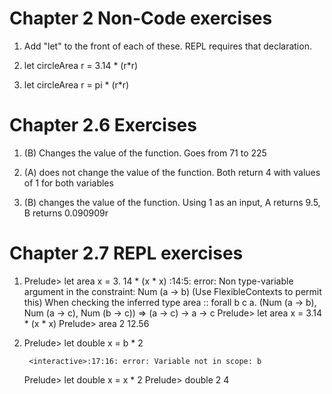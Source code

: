 # Chapter 2 Non-Code exercises
1. Add "let" to the front of each of these. REPL requires that declaration.

2. let circleArea r = 3.14 * (r\*r)

3. let circleArea r = pi * (r\*r) 

# Chapter 2.6 Exercises

1. (B) Changes the value of the function. Goes from 71 to 225

2. (A) does not change the value of the function. Both return 4 with values of 1 for both variables

3. (B) changes the value of the function. Using 1 as an input, A returns 9.5, B returns 0.090909r

# Chapter 2.7 REPL exercises

1. 
    Prelude> let area x = 3. 14 * (x * x)
    <interactive>:14:5: error:
    Non type-variable argument in the constraint: Num (a -> b)
    (Use FlexibleContexts to permit this)
    When checking the inferred type
    area :: forall b c a.
    (Num (a -> b), Num (a -> c), Num (b -> c))      =>
    (a -> c) -> a -> c
    Prelude> let area x = 3.14 * (x * x)
    Prelude> area 2
    12.56

2. 
     Prelude> let double x = b * 2
    
        <interactive>:17:16: error: Variable not in scope: b
    Prelude> let double x = x * 2
    Prelude> double 2
    4